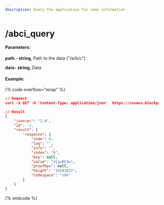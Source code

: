 ```yaml
---
description: Query the application for some information.
---
```


# /abci\_query

#### **Parameters:**

**path - string**, Path to the data ("/a/b/c")

**data- string**, Data

#### Example:

{% code overflow="wrap" %}
```json
// Request
curl -X GET -H 'Content-Type: application/json'  https://cosmos.blockpi.network/rpc/v1/<your-api-key>/abci_query?path=%22/app/version%22&data&height=14183822&prove=true

// Result
{
    "jsonrpc": "2.0",
    "id": -1,
    "result": {
        "response": {
            "code": 0,
            "log": "",
            "info": "",
            "index": "0",
            "key": null,
            "value": "djguMC4w",
            "proofOps": null,
            "height": "14183822",
            "codespace": "sdk"
        }
    }
}                   
```
{% endcode %}
